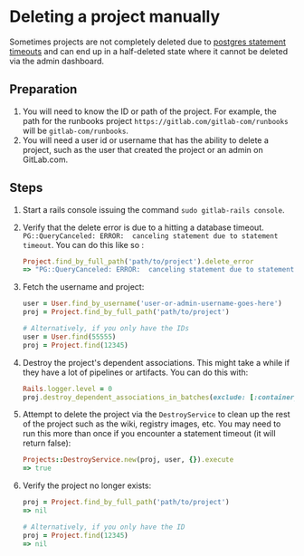 # Deleting a project manually

Sometimes projects are not completely deleted due to [postgres statement timeouts](https://gitlab.com/gitlab-org/gitlab-ce/issues/52517) and can end up in a half-deleted state where it cannot be deleted via the admin dashboard.

## Preparation

1. You will need to know the ID or path of the project. For example, the path for the runbooks project `https://gitlab.com/gitlab-com/runbooks` will be `gitlab-com/runbooks`.
1. You will need a user id or username that has the ability to delete a project, such as the user that created the project or an admin on GitLab.com.

## Steps

1. Start a rails console issuing the command `sudo gitlab-rails console`.
1. Verify that the delete error is due to a hitting a database timeout. `PG::QueryCanceled: ERROR:  canceling statement due to statement timeout`. You can do this like so :

    ```ruby
    Project.find_by_full_path('path/to/project').delete_error
    => "PG::QueryCanceled: ERROR:  canceling statement due to statement timeout\nCONTEXT:  SQL statement \"DELETE FROM ONLY \"public\".\"merge_request_diff_files\" WHERE $1 OPERATOR(pg_catalog.=) \"merge_request_diff_id\"\"\n: DELETE FROM \"projects\" WHERE \"projects\".\"id\" = 12345"
    ```

1. Fetch the username and project:

    ```ruby
    user = User.find_by_username('user-or-admin-username-goes-here')
    proj = Project.find_by_full_path('path/to/project')

    # Alternatively, if you only have the IDs
    user = User.find(55555)
    proj = Project.find(12345)
    ```

1. Destroy the project's dependent associations. This might take a while if they have a lot of pipelines or artifacts. You can do this with:

    ```ruby
    Rails.logger.level = 0
    proj.destroy_dependent_associations_in_batches(exclude: [:container_repositories]);nil
    ```

1. Attempt to delete the project via the `DestroyService` to clean up the rest of the project such as the wiki, registry images, etc. You may need to run this more than once if you encounter a statement timeout (it will return false):

    ```ruby
    Projects::DestroyService.new(proj, user, {}).execute
    => true
    ```

1. Verify the project no longer exists:

    ```ruby
    proj = Project.find_by_full_path('path/to/project')
    => nil

    # Alternatively, if you only have the ID
    proj = Project.find(12345)
    => nil
    ```
